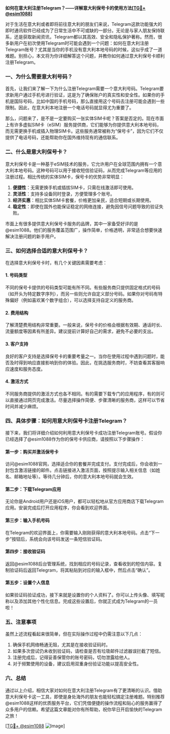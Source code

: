 **如何在意大利注册Telegram？——详解意大利保号卡的使用方法[[TG💪+ @esim1088](https://t.me/s/esim1088)]**

对于生活在意大利或者即将前往意大利的朋友们来说，Telegram这款功能强大的即时通讯软件已经成为了日常生活中不可或缺的一部分。无论是与家人朋友保持联系，还是获取新闻资讯，Telegram都以其高效、安全和隐私保护著称。然而，很多新用户在初次使用Telegram时可能会遇到一个问题：如何在意大利注册Telegram账号？尤其是当你的手机没有意大利本地号码的时候，这似乎成了一道难题。别担心，本文将为你详细解答这个问题，并教你如何通过意大利保号卡顺利注册Telegram。

### 一、为什么需要意大利号码？

首先，让我们来了解一下为什么注册Telegram需要一个意大利号码。Telegram要求新用户通过手机号进行验证，这是为了确保账户的真实性和安全性。如果你的手机是国际号码，比如中国的手机号码，那么直接用这个号码去注册可能会遇到一些限制。因此，在意大利本地注册一个电话号码就显得尤为重要了。

那么，问题来了，是不是一定要购买一张实体SIM卡呢？答案是否定的。现在市面上有许多虚拟SIM卡（eSIM）服务提供商，它们能够为你提供意大利本地号码，而无需更换手机或插入物理SIM卡。这些服务通常被称为“保号卡”，因为它们不仅提供了电话号码，还能帮助你在国外维持现有的通信联系。

### 二、什么是意大利保号卡？

意大利保号卡是一种基于eSIM技术的服务，它允许用户在全球范围内拥有一个意大利本地号码。这种号码可以用于接收短信验证码，从而完成Telegram等应用的注册过程。相比传统的实体SIM卡，保号卡的优势非常明显：

1. **便捷性**：无需更换手机或插拔SIM卡，只需在线激活即可使用。
2. **灵活性**：支持多设备同时登录，方便管理多个账号。
3. **经济实惠**：相比实体SIM卡套餐，价格更加亲民，适合短期或长期使用。
4. **稳定性**：即使在国外也能保证稳定的网络连接，避免因信号问题导致的验证失败。

市面上有很多提供意大利保号卡服务的品牌，其中一家备受好评的是@esim1088。他们的服务覆盖范围广，操作简单，价格透明，非常适合想要快速解决注册问题的新手用户。

### 三、如何选择合适的意大利保号卡？

在选择意大利保号卡时，有几个关键因素需要考虑：

#### 1. 号码类型
不同的保号卡提供的号码类型可能有所不同。有些服务商只提供固定格式的号码（如开头为特定数字序列），而另一些则允许自定义部分号码。如果你对号码有特殊偏好（例如喜欢某个数字组合），可以选择支持自定义的服务商。

#### 2. 费用结构
了解清楚费用结构非常重要。一般来说，保号卡的价格会根据有效期、通话时长、流量额度等因素有所差异。建议提前计算好自己的需求，避免不必要的支出。

#### 3. 客户支持
良好的客户支持是选择保号卡的重要考量之一。当你在使用过程中遇到问题时，能否及时得到响应直接影响到你的体验。因此，在挑选服务商时，不妨查看其客服响应速度和服务态度。

#### 4. 激活方式
不同服务商提供的激活方式也各不相同。有的需要下载专门的应用程序，有的则可以直接通过网页完成激活。尽量选择操作简便、步骤清晰的服务商，这样可以节省时间并减少麻烦。

### 四、具体步骤：如何用意大利保号卡注册Telegram？

接下来，我们将详细介绍如何利用意大利保号卡成功注册Telegram账号。假设你已经选择了@esim1088作为你的保号卡供应商，请按照以下步骤操作：

#### 第一步：购买并激活保号卡
访问@esim1088官网，选择适合你的套餐并完成支付。支付完成后，你会收到一封包含激活链接的邮件。点击链接进入激活页面，按照提示输入相关信息（如姓名、邮箱地址等）。等待几分钟后，你的意大利本地号码就会生效。

#### 第二步：下载Telegram应用
无论你是Android用户还是iOS用户，都可以轻松地从官方应用商店下载Telegram应用。安装完成后打开应用程序，你会看到欢迎界面。

#### 第三步：输入手机号码
在Telegram的欢迎界面上，你需要输入刚刚获得的意大利本地号码。点击“下一步”按钮后，系统会向该号码发送一条短信验证码。

#### 第四步：接收验证码
返回@esim1088后台管理系统，找到相应的号码记录，查看收到的短信内容。复制验证码后返回Telegram，将其粘贴到对应的输入框中，然后点击“确认”。

#### 第五步：设置个人信息
如果验证码验证成功，接下来就是设置你的个人资料了。你可以上传头像、填写昵称以及添加其他个性化信息。完成这些设置后，你就正式成为Telegram的一员啦！

### 五、注意事项

虽然上述流程看起来很简单，但在实际操作过程中仍需注意以下几点：

1. 确保手机网络畅通无阻，尤其是在接收验证码时。
2. 如果多次尝试仍未收到验证码，请检查是否有垃圾邮件过滤器误拦截了短信。
3. 注册完成后，记得妥善保管你的账号密码，切勿泄露给他人。
4. 对于频繁使用的设备，建议启用双重身份验证功能以提高安全性。

### 六、总结

通过以上介绍，相信大家对如何在意大利注册Telegram有了更清晰的认识。借助意大利保号卡这一工具，即使是身处海外的朋友也能轻松搞定注册难题。特别推荐@esim1088这样的优质服务平台，它们凭借便捷的操作流程和贴心的服务赢得了众多用户的信赖。希望这篇文章能对你有所帮助，祝你早日开启愉快的Telegram之旅！

[[TG💪+ @esim1088](https://t.me/s/esim1088) ![Image](https://i.postimg.cc/4NQfJmqS/Snipaste-2025-05-13-00-14-12.png)]